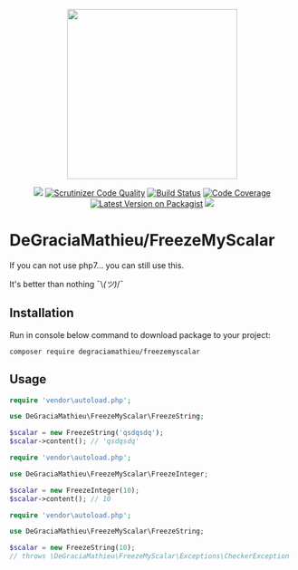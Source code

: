 <p align="center">
<img src="https://nsa40.casimages.com/img/2019/02/05//190205101808386466.png" width="300">
</p>
<p align="center">
 <a href="https://www.codacy.com/app/DeGraciaMathieu/FreezeMyScalar?utm_source=github.com&amp;utm_medium=referral&amp;utm_content=DeGraciaMathieu/FreezeMyScalar&amp;utm_campaign=Badge_Grade"><img src="https://api.codacy.com/project/badge/Grade/6b3de0e48bf143ae8690b53fdf2a8865"/></a>
<a href="https://scrutinizer-ci.com/g/degraciamathieu/freezemyscalar/?branch=master"><img src="https://scrutinizer-ci.com/g/DeGraciaMathieu/FreezeMyScalar/badges/quality-score.png?b=master" alt="Scrutinizer Code Quality"></a>
<a href="https://travis-ci.org/DeGraciaMathieu/FreezeMyScalar"><img src="https://travis-ci.org/DeGraciaMathieu/FreezeMyScalar.svg?branch=master" alt="Build Status"></a>
<a href="https://scrutinizer-ci.com/g/DeGraciaMathieu/FreezeMyScalar/?branch=master"><img src="https://scrutinizer-ci.com/g/DeGraciaMathieu/FreezeMyScalar/badges/coverage.png?b=master" alt="Code Coverage"></a>
<a href="https://packagist.org/packages/degraciamathieu/freezemyscalar"><img src="https://img.shields.io/packagist/v/degraciamathieu/freezemyscalar.svg?style=flat-square" alt="Latest Version on Packagist"></a>
<a href='https://packagist.org/packages/degraciamathieu/freezemyscalar'><img src='https://img.shields.io/packagist/dt/degraciamathieu/freezemyscalar.svg?style=flat-square' /></a>
</p>


# DeGraciaMathieu/FreezeMyScalar

If you can not use php7... you can still use this.

It's better than nothing ¯\\_(ツ)_/¯
 
## Installation
 
Run in console below command to download package to your project:

```
composer require degraciamathieu/freezemyscalar

```
## Usage

```php
require 'vendor\autoload.php';

use DeGraciaMathieu\FreezeMyScalar\FreezeString;

$scalar = new FreezeString('qsdqsdq');
$scalar->content(); // 'qsdqsdq'
```

```php
require 'vendor\autoload.php';

use DeGraciaMathieu\FreezeMyScalar\FreezeInteger;

$scalar = new FreezeInteger(10);
$scalar->content(); // 10
```

```php
require 'vendor\autoload.php';

use DeGraciaMathieu\FreezeMyScalar\FreezeString;

$scalar = new FreezeString(10); 
// throws \DeGraciaMathieu\FreezeMyScalar\Exceptions\CheckerException
```
